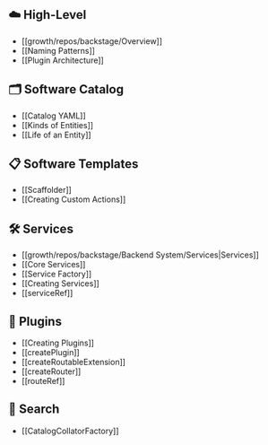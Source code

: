 ## ☁️ High-Level
- [[growth/repos/backstage/Overview]]
- [[Naming Patterns]]
- [[Plugin Architecture]]

## 🗂️ Software Catalog
- [[Catalog YAML]]
- [[Kinds of Entities]]
- [[Life of an Entity]]

## 📋 Software Templates
- [[Scaffolder]]
- [[Creating Custom Actions]]

## 🛠️ Services
- [[growth/repos/backstage/Backend System/Services|Services]]
- [[Core Services]]
- [[Service Factory]]
- [[Creating Services]]
- [[serviceRef]]

## 🧩 Plugins
- [[Creating Plugins]]
- [[createPlugin]]
- [[createRoutableExtension]]
- [[createRouter]]
- [[routeRef]]

## 🔎 Search
- [[CatalogCollatorFactory]]